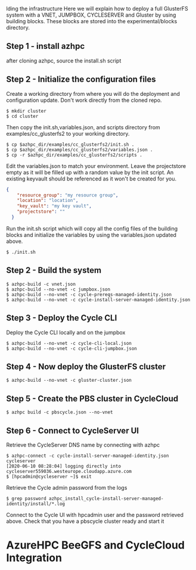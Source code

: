 lding the infrastructure
Here we will explain how to deploy a full GlusterFS system with a VNET, JUMPBOX, CYCLESERVER and Gluster by using building blocks. These blocks are stored into the experimental/blocks directory.

## Step 1 - install azhpc
after cloning azhpc, source the install.sh script

## Step 2 - Initialize the configuration files
Create a working directory from where you will do the deployment and configuration update. Don't work directly from the cloned repo.

```
$ mkdir cluster
$ cd cluster
```

Then copy the init.sh,variables.json, and scripts directory from examples/cc_glusterfs2 to your working directory.

```
$ cp $azhpc_dir/examples/cc_glusterfs2/init.sh .
$ cp $azhpc_dir/examples/cc_glusterfs2/variables.json .
$ cp -r $azhpc_dir/examples/cc_glusterfs2/scripts .
```

Edit the variables.json to match your environment. Leave the projectstore empty as it will be filled up with a random value by the init script. An existing keyvault should be referenced as it won't be created for you.

```json
{
    "resource_group": "my resource group",
    "location": "location",
    "key_vault": "my key vault",
    "projectstore": ""
  }
```

Run the init.sh script which will copy all the config files of the building blocks and initialize the variables by using the variables.json updated above.

```
$ ./init.sh
```

## Step 2 - Build the system

```
$ azhpc-build -c vnet.json
$ azhpc-build --no-vnet -c jumpbox.json
$ azhpc-build --no-vnet -c cycle-prereqs-managed-identity.json
$ azhpc-build --no-vnet -c cycle-install-server-managed-identity.json
```

## Step 3 - Deploy the Cycle CLI
Deploy the Cycle CLI locally and on the jumpbox

```
$ azhpc-build --no-vnet -c cycle-cli-local.json
$ azhpc-build --no-vnet -c cycle-cli-jumpbox.json
```

## Step 4 - Now deploy the GlusterFS cluster
```
$ azhpc-build --no-vnet -c gluster-cluster.json
```

## Step 5 - Create the PBS cluster in CycleCloud

```
$ azhpc build -c pbscycle.json --no-vnet
```

## Step 6 - Connect to CycleServer UI
Retrieve the CycleServer DNS name by connecting with azhpc

```
$ azhpc-connect -c cycle-install-server-managed-identity.json cycleserver
[2020-06-10 08:28:04] logging directly into cycleserver559036.westeurope.cloudapp.azure.com
$ [hpcadmin@cycleserver ~]$ exit
```

Retrieve the Cycle admin password from the logs 

```
$ grep password azhpc_install_cycle-install-server-managed-identity/install/*.log
```

Connect to the Cycle UI with hpcadmin user and the password retrieved above. Check that you have a pbscycle cluster ready and start it
# AzureHPC BeeGFS and CycleCloud Integration
